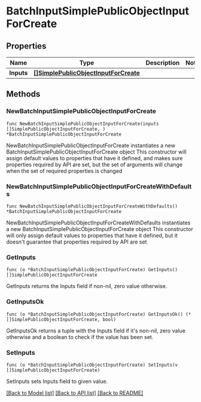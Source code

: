 # BatchInputSimplePublicObjectInputForCreate

## Properties

Name | Type | Description | Notes
------------ | ------------- | ------------- | -------------
**Inputs** | [**[]SimplePublicObjectInputForCreate**](SimplePublicObjectInputForCreate.md) |  | 

## Methods

### NewBatchInputSimplePublicObjectInputForCreate

`func NewBatchInputSimplePublicObjectInputForCreate(inputs []SimplePublicObjectInputForCreate, ) *BatchInputSimplePublicObjectInputForCreate`

NewBatchInputSimplePublicObjectInputForCreate instantiates a new BatchInputSimplePublicObjectInputForCreate object
This constructor will assign default values to properties that have it defined,
and makes sure properties required by API are set, but the set of arguments
will change when the set of required properties is changed

### NewBatchInputSimplePublicObjectInputForCreateWithDefaults

`func NewBatchInputSimplePublicObjectInputForCreateWithDefaults() *BatchInputSimplePublicObjectInputForCreate`

NewBatchInputSimplePublicObjectInputForCreateWithDefaults instantiates a new BatchInputSimplePublicObjectInputForCreate object
This constructor will only assign default values to properties that have it defined,
but it doesn't guarantee that properties required by API are set

### GetInputs

`func (o *BatchInputSimplePublicObjectInputForCreate) GetInputs() []SimplePublicObjectInputForCreate`

GetInputs returns the Inputs field if non-nil, zero value otherwise.

### GetInputsOk

`func (o *BatchInputSimplePublicObjectInputForCreate) GetInputsOk() (*[]SimplePublicObjectInputForCreate, bool)`

GetInputsOk returns a tuple with the Inputs field if it's non-nil, zero value otherwise
and a boolean to check if the value has been set.

### SetInputs

`func (o *BatchInputSimplePublicObjectInputForCreate) SetInputs(v []SimplePublicObjectInputForCreate)`

SetInputs sets Inputs field to given value.



[[Back to Model list]](../README.md#documentation-for-models) [[Back to API list]](../README.md#documentation-for-api-endpoints) [[Back to README]](../README.md)


